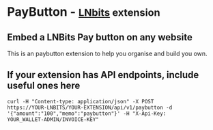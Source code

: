 # PayButton - <small>[LNbits](https://github.com/lnbits/lnbits) extension</small>

<h2>Embed a LNBits Pay button on any website</h2>
This is an paybutton extension to help you organise and build you own.

<h2>If your extension has API endpoints, include useful ones here</h2>

<code>curl -H "Content-type: application/json" -X POST https://YOUR-LNBITS/YOUR-EXTENSION/api/v1/paybutton -d '{"amount":"100","memo":"paybutton"}' -H "X-Api-Key: YOUR_WALLET-ADMIN/INVOICE-KEY"</code>
